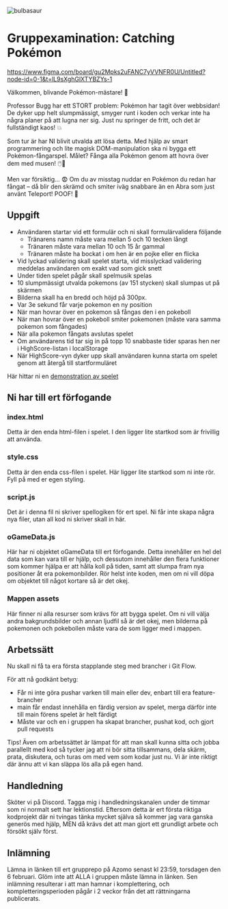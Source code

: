 ![bulbasaur](./assets/background.png)

# Gruppexamination: Catching Pokémon

https://www.figma.com/board/gu2Mpks2uFANC7yVVNFR0U/Untitled?node-id=0-1&t=lL9sXghGlXTYBZYs-1

Välkommen, blivande Pokémon-mästare! 🌟

Professor Bugg har ett STORT problem: Pokémon har tagit över webbsidan! De dyker upp helt slumpmässigt, smyger runt i koden och verkar inte ha några planer på att lugna ner sig. Just nu springer de fritt, och det är fullständigt kaos! 💥

Som tur är har NI blivit utvalda att lösa detta. Med hjälp av smart programmering och lite magisk DOM-manipulation ska ni bygga ett Pokémon-fångarspel. Målet? Fånga alla Pokémon genom att hovra över dem med musen! 🖱️🎯

Men var försiktig… 😨 Om du av misstag nuddar en Pokémon du redan har fångat – då blir den skrämd och smiter iväg snabbare än en Abra som just använt Teleport! POOF! 💨

## Uppgift

* Användaren startar vid ett formulär och ni skall formulärvalidera följande
  - Tränarens namn måste vara mellan 5 och 10 tecken långt
  - Tränaren måste vara mellan 10 och 15 år gammal
  - Tränaren måste ha bockat i om hen är en pojke eller en flicka
* Vid lyckad validering skall spelet starta, vid misslyckad validering meddelas användaren om exakt vad som gick snett
* Under tiden spelet pågår skall spelmusik spelas
* 10 slumpmässigt utvalda pokemons (av 151 stycken) skall slumpas ut på skärmen
* Bilderna skall ha en bredd och höjd på 300px.
* Var 3e sekund får varje pokemon en ny position
* När man hovrar över en pokemon så fångas den i en pokeboll
* När man hovrar över en pokeboll smiter pokemonen (måste vara samma pokemon som fångades)
* När alla pokemon fångats avslutas spelet
* Om användarens tid tar sig in på topp 10 snabbaste tider sparas hen ner i HighScore-listan i localStorage
* När HighScore-vyn dyker upp skall användaren kunna starta om spelet genom att återgå till startformuläret

Här hittar ni en [demonstration av spelet](https://drive.google.com/file/d/1XqZY1tBt95HNET9k9-ZnyZomu4RcXfEs/view?usp=sharing)

## Ni har till ert förfogande

### index.html

Detta är den enda html-filen i spelet. I den ligger lite startkod som är frivillig att använda.

### style.css

Detta är den enda css-filen i spelet. Här ligger lite startkod som ni inte rör. Fyll på med er egen styling.

### script.js

Det är i denna fil ni skriver spellogiken för ert spel. Ni får inte skapa några nya filer, utan all kod ni skriver skall in här.

### oGameData.js

Här har ni objektet oGameData till ert förfogande. Detta innehåller en hel del data som kan vara till er hjälp, och dessutom innehåller den flera funktioner som kommer hjälpa er att hålla koll på tiden, samt att slumpa fram nya positioner åt era pokemonbilder.
Rör helst inte koden, men om ni vill döpa om objektet till något kortare så är det okej.

### Mappen assets

Här finner ni alla resurser som krävs för att bygga spelet. Om ni vill välja andra bakgrundsbilder och annan ljudfil så är det okej, men bilderna på pokemonen och pokebollen måste vara de som ligger med i mappen.

## Arbetssätt

Nu skall ni få ta era första stapplande steg med brancher i Git Flow.

För att nå godkänt betyg:

* Får ni inte göra pushar varken till main eller dev, enbart till era feature-brancher
* main får endast innehålla en färdig version av spelet, merga därför inte till main förens spelet är helt färdigt
* Måste var och en i gruppen ha skapat brancher, pushat kod, och gjort pull requests

Tips! Även om arbetssättet är lämpat för att man skall kunna sitta och jobba parallellt med kod så tycker jag att ni bör sitta tillsammans, dela skärm, prata, diskutera, och turas om med vem som kodar just nu. Vi är inte riktigt där ännu att vi kan släppa lös alla på egen hand.

## Handledning

Sköter vi på Discord. Tagga mig i handledningskanalen under de timmar som ni normalt sett har lektionstid. Eftersom detta är ert första riktiga kodprojekt där ni tvingas tänka mycket själva så kommer jag vara ganska generös med hjälp, MEN då krävs det att man gjort ett grundligt arbete och försökt själv först. 

## Inlämning

Lämna in länken till ert grupprepo på Azomo senast kl 23:59, torsdagen den 6 februari. Glöm inte att ALLA i gruppen måste lämna in länken. Sen inlämning resulterar i att man hamnar i komplettering, och kompletteringsperioden pågår i 2 veckor från det att rättningarna publicerats.
